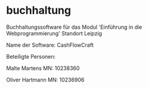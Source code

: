 # buchhaltung
Buchhaltungssoftware für das Modul 'Einführung in die Webprogrammierung'
Standort Leipzig

Name der Software: CashFlowCraft



Beteiligte Personen:

Malte Martens   MN: 10238360

Oliver Hartmann MN: 10236906
